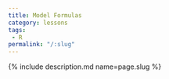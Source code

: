 ```yaml
---
title: Model Formulas
category: lessons
tags:
 - R
permalink: "/:slug"
---
```

{% include description.md name=page.slug %}
